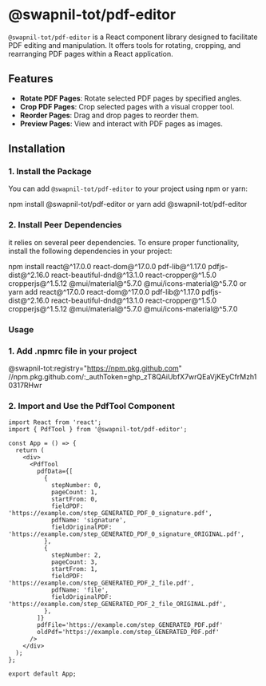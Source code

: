 # @swapnil-tot/pdf-editor

`@swapnil-tot/pdf-editor` is a React component library designed to facilitate PDF editing and manipulation. It offers tools for rotating, cropping, and rearranging PDF pages within a React application.

## Features

- **Rotate PDF Pages**: Rotate selected PDF pages by specified angles.
- **Crop PDF Pages**: Crop selected pages with a visual cropper tool.
- **Reorder Pages**: Drag and drop pages to reorder them.
- **Preview Pages**: View and interact with PDF pages as images.

## Installation

### 1. Install the Package

You can add `@swapnil-tot/pdf-editor` to your project using npm or yarn:

npm install @swapnil-tot/pdf-editor
or
yarn add @swapnil-tot/pdf-editor


### 2. Install Peer Dependencies

it relies on several peer dependencies. To ensure proper functionality, install the following dependencies in your project:

npm install react@^17.0.0 react-dom@^17.0.0 pdf-lib@^1.17.0 pdfjs-dist@^2.16.0 react-beautiful-dnd@^13.1.0 react-cropper@^1.5.0 cropperjs@^1.5.12 @mui/material@^5.7.0 @mui/icons-material@^5.7.0
or
yarn add react@^17.0.0 react-dom@^17.0.0 pdf-lib@^1.17.0 pdfjs-dist@^2.16.0 react-beautiful-dnd@^13.1.0 react-cropper@^1.5.0 cropperjs@^1.5.12 @mui/material@^5.7.0 @mui/icons-material@^5.7.0

### Usage

### 1. Add .npmrc file in your project

@swapnil-tot:registry="https://npm.pkg.github.com"
//npm.pkg.github.com/:_authToken=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

### 2. Import and Use the PdfTool Component

```
import React from 'react';
import { PdfTool } from '@swapnil-tot/pdf-editor';

const App = () => {
  return (
    <div>
      <PdfTool
        pdfData={[
          {
            stepNumber: 0,
            pageCount: 1,
            startFrom: 0,
            fieldPDF: 'https://example.com/step_GENERATED_PDF_0_signature.pdf',
            pdfName: 'signature',
            fieldOriginalPDF: 'https://example.com/step_GENERATED_PDF_0_signature_ORIGINAL.pdf',
          },
          {
            stepNumber: 2,
            pageCount: 3,
            startFrom: 1,
            fieldPDF: 'https://example.com/step_GENERATED_PDF_2_file.pdf',
            pdfName: 'file',
            fieldOriginalPDF: 'https://example.com/step_GENERATED_PDF_2_file_ORIGINAL.pdf',
          },
        ]}
        pdfFile='https://example.com/step_GENERATED_PDF.pdf'
        oldPdf='https://example.com/step_GENERATED_PDF.pdf'
      />
    </div>
  );
};

export default App;
``````

